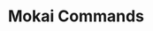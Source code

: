 ---
created: '2025-09-16T15:05:15.643470'
modified: '2025-09-16T19:19:40.880116'
ship_factor: 5
subtype: shortcuts
tags: []
title: Mokai Commands
type: general
version: 1
---